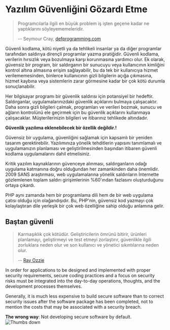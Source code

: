 # Yazılım Güvenliğini Gözardı Etme #

> Programcılarla ilgili en büyük problem iş işten geçene kadar ne yaptıklarını söyleyememeleridir.
>
> -- Seymour Cray, [defprogramming.com](http://www.defprogramming.com/q/6e61ae30a855/)

Güvenli kodlama, kötü niyetli ya da tehlikeli insanlar ya da diğer programlar tarafından saldırıya dirençli programlar yazma pratiğidir. Güvenli kodlama, verilerin hırsızlık veya bozulmaya karşı korunmasına yardımcı olur. Ek olarak, güvensiz bir program, bir saldırganın bir sunucuyu veya kullanıcının kimliğini kontrol altına almasına erişim sağlayabilir, bu da tek bir kullanıcıya hizmet verilememesinden, binlerce kullanıcının gizli bilgilerin açığa çıkmasına, hizmet kaybına veya sistemlerin zarar görmesine kadar bir çok kötü durumla sonuçlanabilir.

Her bilgisayar programı bir güvenlik saldırısı için potansiyel bir hedeftir. Saldırganlar, uygulamalarınızdaki güvenlik açıklarını bulmaya çalışacaktır. Daha sonra gizli bilgileri çalmak, programları ve verileri bozmak, sunucu ve ağların kontrolünü ele geçirmek için bu güvenlik açıklarını kullanmaya çalışacaklar. Müşterilerinizin bilgileri ve itibarınız tehlikede altındadır.

**Güvenlik yazılıma eklenebilecek bir özellik değildir.!**

Güvensiz bir uygulama, güvenliğini sağlamak için kapsamlı bir yeniden tasarım gerektirebilir. Yazılımınıza yönelik tehditlerin yapısını tanımlamalı ve uygulamanızın planlaması ve geliştirilmesinden başından itibaren güvenli kodlama uygulamalarını dahil etmelisiniz.

Kritik yazılım kaynaklarının güvenceye alınması, saldırganların odağı uygulama katmanına doğru olduğundan her zamankinden daha önemlidir. 2009 SANS araştırması, web uygulamalarına yönelik saldırıların İnternette gözlemlenen toplam saldırı girişimlerinin %60'ından fazlasını oluşturduğunu ortaya çıkardı.

PHP aynı zamanda hem bir programlama dili hem de bir web uygulama çatısı olduğu için olağandışıdır. Bu, PHP'nin, güvensiz kod yazmayı çok kolaylaştıran dile yerleşik bir çok web özelliğine sahip olduğu anlamına gelir.

## Baştan güvenli ##

> Karmaşıklık çok kötüdür. Geliştiricilerin ömrünü bitirir, ürünleri planlamayı, geliştirmeyi ve test etmeyi zorlaştırır, güvenlikle ilgili zorluklara neden olur ve son kullanıcı ve yönetici sıkıntılarına neden olur.
>
> -- [Ray Ozzie](www.azquotes.com/quote/585933)

In order for applications to be designed and implemented with proper security requirements, secure coding practices and a focus on security risks must be integrated into the day-to-day operations, thoughts, and the development processes themselves.

Generally, it is much less expensive to build secure software than to correct security issues after the software package has been completed, not to mention the costs that may be associated with a security breach.

**The wrong way**: Not developing secure software by default. ![Thumbs down](/img/thumbs-down.png)

